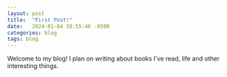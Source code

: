 ```yaml
---
layout: post
title:  "First Post!"
date:   2024-01-04 20:55:46 -0500
categories: blog
tags: blog
---
```

Welcome to my blog! I plan on writing about books I've read, life and other interesting things.
